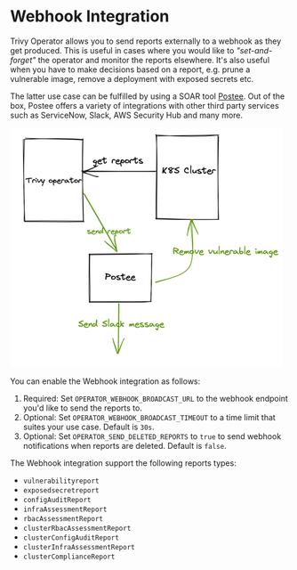 # Webhook Integration

Trivy Operator allows you to send reports externally to a webhook as they get produced. This is useful in cases where you would like to _"set-and-forget"_ the operator and monitor the reports elsewhere. It's also useful when you have to make decisions based on a report, e.g. prune a vulnerable image, remove a deployment with exposed secrets etc.

The latter use case can be fulfilled by using a SOAR tool [Postee](https://github.com/aquasecurity/postee). Out of the box, Postee offers a variety of integrations with other third party services such as ServiceNow, Slack, AWS Security Hub and many more.  

![img.png](../../images/webhook-integration.png)

You can enable the Webhook integration as follows:

1. Required: Set `OPERATOR_WEBHOOK_BROADCAST_URL` to the webhook endpoint you'd like to send the reports to.
2. Optional: Set `OPERATOR_WEBHOOK_BROADCAST_TIMEOUT` to a time limit that suites your use case. Default is `30s`.
3. Optional: Set `OPERATOR_SEND_DELETED_REPORTS` to `true` to send webhook notifications when reports are deleted. Default is `false`.

The Webhook integration support the following reports types:

- `vulnerabilityreport`
- `exposedsecretreport`
- `configAuditReport`
- `infraAssessmentReport`
- `rbacAssessmentReport`
- `clusterRbacAssessmentReport`
- `clusterConfigAuditReport`
- `clusterInfraAssessmentReport`
- `clusterComplianceReport`
